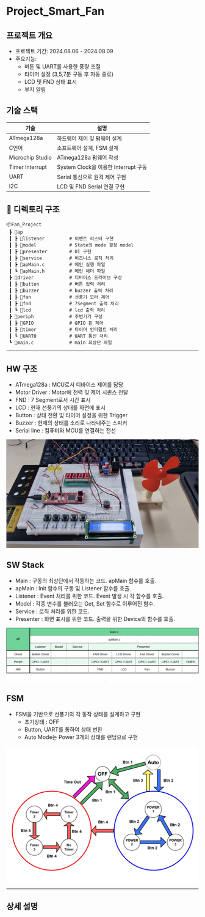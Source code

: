 # Project_Smart_Fan

## 프로젝트 개요
- 프로젝트 기간: 2024.08.06 - 2024.08.09
- 주요기능:
    - 버튼 및 UART를 사용한 풍량 조절
    - 타이머 설정 (3,5,7분 구동 후 자동 종료)
    - LCD 및 FND 상태 표시
    - 부저 알림

## 기술 스택

| 기술     |설명             |
|------|---------------|
| ATmega128a | 하드웨어 제어 및 펌웨어 설계 |
| C언어 | 소프트웨어 설계, FSM 설계 |
| Microchip Studio | ATmega128a 펌웨어 작성 |
| Timer Interrupt | System Clock을 이용한 Interrupt 구동 |
| UART | Serial 통신으로 원격 제어 구현 |
| I2C | LCD 및 FND Serial 연결 구현 |

## 📁 디렉토리 구조

```plaintext
📦Fan_Project
 ┣ 📂ap
 ┃ ┣ 📂listener         # 이벤트 리스터 구현
 ┃ ┣ 📂model            # State의 mode 결정 model
 ┃ ┣ 📂presenter        # UI 구현
 ┃ ┣ 📂service          # 비즈니스 로직 처리
 ┃ ┣ 📜apMain.c         # 메인 실행 파일
 ┃ ┗ 📜apMain.h         # 메인 헤더 파일
 ┣ 📂driver             # 디바이스 드라이브 구성
 ┃ ┣ 📂button           # 버튼 입력 처리
 ┃ ┣ 📂buzzer           # buzzer 출력 처리
 ┃ ┣ 📂fan              # 선풍기 모터 제어
 ┃ ┣ 📂fnd              # 7Segment 출력 처리
 ┃ ┗ 📂lcd              # lcd 출력 처리
 ┣ 📂periph             # 주변기기 구성
 ┃ ┣ 📂GPIO             # GPIO 핀 제어
 ┃ ┣ 📂timer            # 타이머 인터럽트 처리
 ┃ ┗ 📂UART0            # UART 통신 처리
 ┗ 📜main.c             # main 최상단 파일
 ```
---
## HW 구조
- ATmega128a : MCU로서 디바이스 제어를 담당
- Motor Driver : Motor에 전력 및 제어 시퀸스 전달
- FND : 7 Segment로서 시간 표시
- LCD : 현재 선풍기의 상태를 화면에 표시
- Button : 상태 전환 및 타이머 설정을 위한 Trigger
- Buzzer : 현재의 상태를 소리로 나타내주는 스피커
- Serial line : 컴퓨터와 MCU를 연결하는 전선

<p align="center">
<img src="./Image/Fan HW.jpg">
</p>

## SW Stack
- Main : 구동의 최상단에서 작동하는 코드. apMain 함수를 호출.
- apMain : Init 함수의 구동 및 Listener 함수를 호출.
- Listener : Event 처리를 위한 코드. Event 발생 시 각 함수를 호출.
- Model : 각종 변수를 불러오는 Get, Set 함수로 이루어진 함수.
- Service : 로직 처리를 위한 코드.
- Presenter : 화면 표시를 위한 코드. 출력을 위한 Device의 함수를 호출.
<p align="center">
<img src="./Image/Fan SW Stack.png">
</p>

## FSM
- FSM을 기반으로 선풍기의 각 동작 상태를 설계하고 구현
    - 초기상태 : OFF
    - Button, UART를 통하여 상태 변환
    - Auto Mode는 Power 3개의 상태를 랜덤으로 구현
<p align="center">
<img src="./Image/fan FSM.jpg">
</p>

----

## 상세 설명